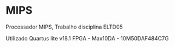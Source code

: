 # MIPS
Processador MIPS, Trabalho disciplina ELTD05

Utilizado Quartus lite v18.1
FPGA - Max10DA - 10M50DAF484C7G
